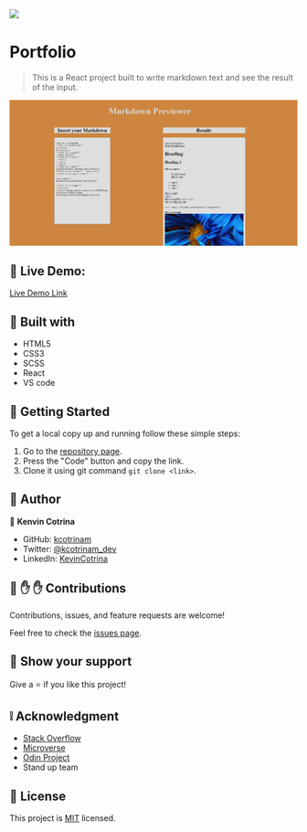 ![](https://img.shields.io/badge/Microverse-blueviolet)

# Portfolio

> This is a React project built to write markdown text and see the result of the input.

![screenshot](./docs/mockup.png)

## :red_circle: Live Demo:

[Live Demo Link](https://kcotrinam.github.io/markdown-previewer/)

## :hammer: Built with

- HTML5
- CSS3
- SCSS
- React
- VS code

## :construction_worker: Getting Started

To get a local copy up and running follow these simple steps:

1. Go to the [repository page](https://github.com/kcotrinam/markdown-previewer/).
2. Press the "Code" button and copy the link.
3. Clone it using git command `git clone <link>`.

## :bust_in_silhouette: Author

👤 **Kenvin Cotrina**

- GitHub: [kcotrinam](https://github.com/kcotrinam)
- Twitter: [@kcotrinam_dev](https://twitter.com/kcotrinam_dev)
- LinkedIn: [KevinCotrina](https://www.linkedin.com/in/kevincotrina/)

## 🤝 :raised_hand: :raised_hand: Contributions

Contributions, issues, and feature requests are welcome!

Feel free to check the [issues page](https://github.com/kcotrinam/markdown-previewer/issues).

## :muscle: Show your support

Give a ⭐️ if you like this project!

## :grey_exclamation: Acknowledgment

- [Stack Overflow](https://en.stackoverflow.com/)
- [Microverse](https://www.microverse.org/)
- [Odin Project](https://www.theodinproject.com/)
- Stand up team

## 📝 License

This project is [MIT](LICENSE) licensed.
